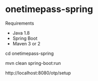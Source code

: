 # onetimepass-spring

Requirements
* Java 1.8
* Spring Boot
* Maven 3 or 2

cd onetimepass-spring

mvn clean spring-boot:run

http://localhost:8080/otp/setup
